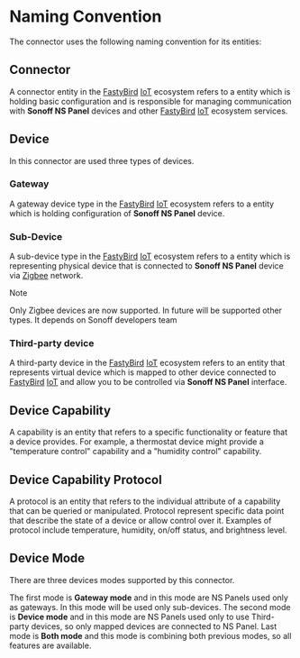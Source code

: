 # Naming Convention

The connector uses the following naming convention for its entities:

## Connector

A connector entity in the [FastyBird](https://www.fastybird.com) [IoT](https://en.wikipedia.org/wiki/Internet_of_things) ecosystem refers to a entity which is holding basic configuration
and is responsible for managing communication with **Sonoff NS Panel** devices and other [FastyBird](https://www.fastybird.com) [IoT](https://en.wikipedia.org/wiki/Internet_of_things) ecosystem services.

## Device

In this connector are used three types of devices.

### Gateway

A gateway device type in the [FastyBird](https://www.fastybird.com) [IoT](https://en.wikipedia.org/wiki/Internet_of_things) ecosystem refers to a entity which is holding configuration of
**Sonoff NS Panel** device.

### Sub-Device

A sub-device type in the [FastyBird](https://www.fastybird.com) [IoT](https://en.wikipedia.org/wiki/Internet_of_things) ecosystem refers to a entity which is representing physical device
that is connected to **Sonoff NS Panel** device via [Zigbee](https://en.wikipedia.org/wiki/Zigbee) network.

> [!NOTE]
Only Zigbee devices are now supported. In future will be supported other types. It depends on Sonoff developers team

### Third-party device

A third-party device in the [FastyBird](https://www.fastybird.com) [IoT](https://en.wikipedia.org/wiki/Internet_of_things) ecosystem refers to an entity that represents virtual device which
is mapped to other device connected to [FastyBird](https://www.fastybird.com) [IoT](https://en.wikipedia.org/wiki/Internet_of_things) and allow you to be controlled via **Sonoff NS Panel** interface.

## Device Capability

A capability is an entity that refers to a specific functionality or feature that a device provides. For example,
a thermostat device might provide a "temperature control" capability and a "humidity control" capability.

## Device Capability Protocol

A protocol is an entity that refers to the individual attribute of a capability that can be queried or manipulated.
Protocol represent specific data point that describe the state of a device or allow control over it.
Examples of protocol include temperature, humidity, on/off status, and brightness level.

## Device Mode

There are three devices modes supported by this connector.

The first mode is **Gateway mode** and in this mode are NS Panels used only as gateways. In this mode will be used only sub-devices.
The second mode is **Device mode** and in this mode are NS Panels used only to use Third-party devices, so only mapped devices
are connected to NS Panel. Last mode is **Both mode** and this mode is combining both previous modes, so all features are available.

